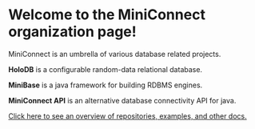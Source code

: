 # Welcome to the MiniConnect organization page!

MiniConnect is an umbrella of various database related projects.

**HoloDB** is a configurable random-data relational database.

**MiniBase** is a java framework for building RDBMS engines.

**MiniConnect API** is an alternative database connectivity API for java.

[Click here to see an overview of repositories, examples, and other docs.](https://github.com/miniconnect/general-docs)